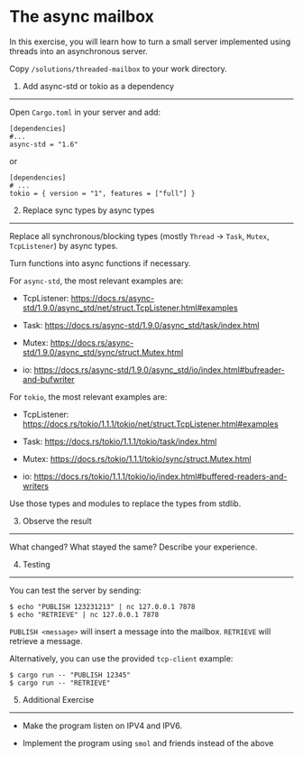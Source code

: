 The async mailbox
=================

In this exercise, you will learn how to turn a small server implemented
using threads into an asynchronous server.

Copy `/solutions/threaded-mailbox` to your work directory.

1. Add async-std or tokio as a dependency
-----------------------------------------

Open `Cargo.toml` in your server and add:

    [dependencies]
    #...
    async-std = "1.6"

or

    [dependencies]
    # ...
    tokio = { version = "1", features = ["full"] }

2. Replace sync types by async types
------------------------------------

Replace all synchronous/blocking types (mostly `Thread` → `Task`,
`Mutex`, `TcpListener`) by async types.

Turn functions into async functions if necessary.

For `async-std`, the most relevant examples are:

-   TcpListener:
    <https://docs.rs/async-std/1.9.0/async_std/net/struct.TcpListener.html#examples>

-   Task: <https://docs.rs/async-std/1.9.0/async_std/task/index.html>

-   Mutex:
    <https://docs.rs/async-std/1.9.0/async_std/sync/struct.Mutex.html>

-   io:
    <https://docs.rs/async-std/1.9.0/async_std/io/index.html#bufreader-and-bufwriter>

For `tokio`, the most relevant examples are:

-   TcpListener:
    <https://docs.rs/tokio/1.1.1/tokio/net/struct.TcpListener.html#examples>

-   Task: <https://docs.rs/tokio/1.1.1/tokio/task/index.html>

-   Mutex: <https://docs.rs/tokio/1.1.1/tokio/sync/struct.Mutex.html>

-   io:
    <https://docs.rs/tokio/1.1.1/tokio/io/index.html#buffered-readers-and-writers>

Use those types and modules to replace the types from stdlib.

3. Observe the result
---------------------

What changed? What stayed the same? Describe your experience.

4. Testing
----------

You can test the server by sending:

    $ echo "PUBLISH 123231213" | nc 127.0.0.1 7878
    $ echo "RETRIEVE" | nc 127.0.0.1 7878

`PUBLISH <message>` will insert a message into the mailbox. `RETRIEVE`
will retrieve a message.

Alternatively, you can use the provided `tcp-client` example:

    $ cargo run -- "PUBLISH 12345"
    $ cargo run -- "RETRIEVE"

5. Additional Exercise
----------------------

-   Make the program listen on IPV4 and IPV6.

-   Implement the program using `smol` and friends instead of the above
